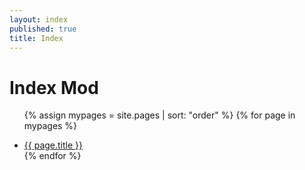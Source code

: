 ```yaml
---
layout: index
published: true
title: Index
---
```

<!--- Do not change the "index.md" --->


# Index Mod

<ul>

  {% assign mypages = site.pages | sort: "order" %}
  {% for page in mypages %}
   <li class="intro">
  <a href="{{ page.url | absolute_url }}">{{ page.title }}</a>
  </li>
  {% endfor %}


</ul>
